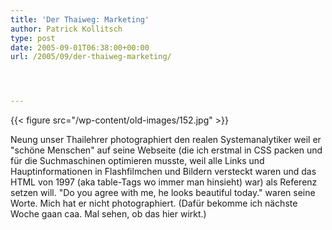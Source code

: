 ```yaml
---
title: 'Der Thaiweg: Marketing'
author: Patrick Kollitsch
type: post
date: 2005-09-01T06:38:00+00:00
url: /2005/09/der-thaiweg-marketing/




---
```

{{< figure src="/wp-content/old-images/152.jpg" >}}

Neung unser Thailehrer photographiert den realen Systemanalytiker weil er "schöne Menschen" auf seine Webseite (die ich erstmal in CSS packen und für die Suchmaschinen optimieren musste, weil alle Links und Hauptinformationen in Flashfilmchen und Bildern versteckt waren und das HTML von 1997 (aka table-Tags wo immer man hinsieht) war) als Referenz setzen will. "Do you agree with me, he looks beautiful today." waren seine Worte. Mich hat er nicht photographiert. (Dafür bekomme ich nächste Woche gaan caa. Mal sehen, ob das hier wirkt.)
